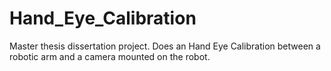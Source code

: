 # Hand_Eye_Calibration
Master thesis dissertation project. Does an Hand Eye Calibration between a robotic arm and a camera mounted on the robot.
